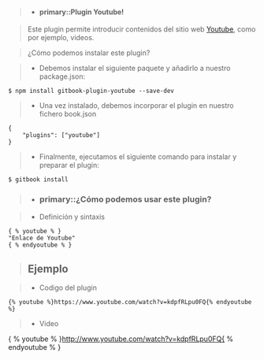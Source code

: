 >- #### primary::Plugin Youtube!

> Este plugin permite introducir contenidos del sitio web [Youtube](http://www.youtube.com), como por ejemplo, videos.

> ¿Cómo podemos instalar este plugin?

> - Debemos instalar el siguiente paquete  y añadirlo a nuestro package.json: 
>
```
$ npm install gitbook-plugin-youtube --save-dev
```
> - Una vez instalado, debemos incorporar el plugin en nuestro fichero book.json
>
``` 
{
    "plugins": ["youtube"]
}
```
> - Finalmente, ejecutamos el siguiente comando para instalar y preparar el plugin:
>
```
$ gitbook install
```

>- ### primary::¿Cómo podemos usar este plugin?

> - Definición y sintaxis
>
```
{ % youtube % }
"Enlace de Youtube"
{ % endyoutube % }
```


> Ejemplo
> -------------

> - Codigo del plugin
>
```
{% youtube %}https://www.youtube.com/watch?v=kdpfRLpu0FQ{% endyoutube %}
```
> - Video
>
{ % youtube % }http://www.youtube.com/watch?v=kdpfRLpu0FQ{ % endyoutube % }


